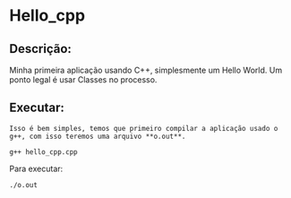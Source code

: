 # Hello_cpp

## Descrição:
Minha primeira aplicação usando C++, simplesmente um Hello World. Um ponto legal é usar Classes no processo.

## Executar:
    Isso é bem simples, temos que primeiro compilar a aplicação usado o g++, com isso teremos uma arquivo **o.out**.
```
g++ hello_cpp.cpp
```
Para executar:
```
./o.out
```
